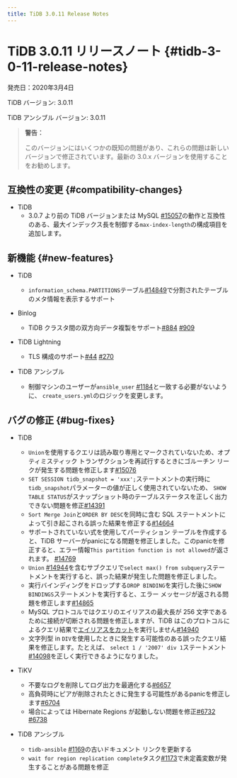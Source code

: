 ```yaml
---
title: TiDB 3.0.11 Release Notes
---
```


# TiDB 3.0.11 リリースノート {#tidb-3-0-11-release-notes}

発売日：2020年3月4日

TiDB バージョン: 3.0.11

TiDB アンシブル バージョン: 3.0.11

> **警告：**
>
> このバージョンにはいくつかの既知の問題があり、これらの問題は新しいバージョンで修正されています。最新の 3.0.x バージョンを使用することをお勧めします。

## 互換性の変更 {#compatibility-changes}

-   TiDB
    -   3.0.7 より前の TiDB バージョンまたは MySQL [#15057](https://github.com/pingcap/tidb/pull/15057)の動作と互換性のある、最大インデックス長を制御する`max-index-length`の構成項目を追加します。

## 新機能 {#new-features}

-   TiDB
    -   `information_schema.PARTITIONS`テーブル[#14849](https://github.com/pingcap/tidb/pull/14849)で分割されたテーブルのメタ情報を表示するサポート

-   Binlog
    -   TiDB クラスタ間の双方向データ複製をサポート[#884](https://github.com/pingcap/tidb-binlog/pull/884) [#909](https://github.com/pingcap/tidb-binlog/pull/909)

-   TiDB Lightning
    -   TLS 構成のサポート[#44](https://github.com/tikv/importer/pull/44) [#270](https://github.com/pingcap/tidb-lightning/pull/270)

-   TiDB アンシブル
    -   制御マシンのユーザーが`ansible_user` [#1184](https://github.com/pingcap/tidb-ansible/pull/1184)と一致する必要がないように、 `create_users.yml`のロジックを変更します。

## バグの修正 {#bug-fixes}

-   TiDB
    -   `Union`を使用するクエリは読み取り専用とマークされていないため、オプティミスティック トランザクションを再試行するときにゴルーチン リークが発生する問題を修正します[#15076](https://github.com/pingcap/tidb/pull/15076)
    -   `SET SESSION tidb_snapshot = 'xxx';`ステートメントの実行時に`tidb_snapshot`パラメーターの値が正しく使用されていないため、 `SHOW TABLE STATUS`がスナップショット時のテーブルステータスを正しく出力できない問題を修正[#14391](https://github.com/pingcap/tidb/pull/14391)
    -   `Sort Merge Join`と`ORDER BY DESC`を同時に含む SQL ステートメントによって引き起こされる誤った結果を修正する[#14664](https://github.com/pingcap/tidb/pull/14664)
    -   サポートされていない式を使用してパーティション テーブルを作成すると、TiDB サーバーがpanicになる問題を修正しました。このpanicを修正すると、エラー情報`This partition function is not allowed`が返されます。 [#14769](https://github.com/pingcap/tidb/pull/14769)
    -   `Union` [#14944](https://github.com/pingcap/tidb/pull/14944)を含むサブクエリで`select max() from subquery`ステートメントを実行すると、誤った結果が発生した問題を修正しました。
    -   実行バインディングをドロップする`DROP BINDING`を実行した後に`SHOW BINDINGS`ステートメントを実行すると、エラー メッセージが返される問題を修正します[#14865](https://github.com/pingcap/tidb/pull/14865)
    -   MySQL プロトコルではクエリのエイリアスの最大長が 256 文字であるために接続が切断される問題を修正しますが、TiDB はこのプロトコルによるクエリ結果で[エイリアスをカット](https://dev.mysql.com/doc/refman/8.0/en/identifier-length.html)を実行しません[#14940](https://github.com/pingcap/tidb/pull/14940)
    -   文字列型 in `DIV`を使用したときに発生する可能性のある誤ったクエリ結果を修正します。たとえば、 `select 1 / '2007' div 1`ステートメント[#14098](https://github.com/pingcap/tidb/pull/14098)を正しく実行できるようになりました。

-   TiKV
    -   不要なログを削除してログ出力を最適化する[#6657](https://github.com/tikv/tikv/pull/6657)
    -   高負荷時にピアが削除されたときに発生する可能性があるpanicを修正します[#6704](https://github.com/tikv/tikv/pull/6704)
    -   場合によっては Hibernate Regions が起動しない問題を修正[#6732](https://github.com/tikv/tikv/pull/6732) [#6738](https://github.com/tikv/tikv/pull/6738)

-   TiDB アンシブル
    -   `tidb-ansible` [#1169](https://github.com/pingcap/tidb-ansible/pull/1169)の古いドキュメント リンクを更新する
    -   `wait for region replication complete`タスク[#1173](https://github.com/pingcap/tidb-ansible/pull/1173)で未定義変数が発生することがある問題を修正
